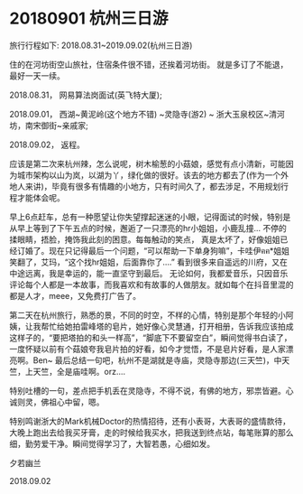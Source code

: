 # 20180901 杭州三日游

旅行行程如下: 2018.08.31~2019.09.02(杭州三日游)



住的在河坊街空山旅社，住宿条件很不错，还挨着河坊街。  就是多订了不能退，最好一天一续。



2018.08.31， 网易算法岗面试(英飞特大厦);

2018.09.01， 西湖~黄泥岭(这个地方不错) ~灵隐寺(游2) ~ 浙大玉泉校区~清河坊，南宋御街~亲戚家;

2018.09.02， 返程。



应该是第二次来杭州辣，怎么说呢，树木榆葱的小菇娘，感觉有点小清新，可能因为城市架构以山为岚，以湖为丫，绿化做的很好。该去的地方都去了(作为一个外地人来讲)，毕竟有很多有情趣的小地方，只有时间久了，都去涉足，不用规划行程才能体会呢。 



早上6点赶车，总有一种愿望让你失望撑起迷迷的小眼，记得面试的时候，特别是从早上等到了下午五点的时候，邂逅了一只漂亮的hr小姐姐，小鹿乱撞...  不停的揉眼睛，捂脸，掩饰我此刻的困意。每每触动的笑点， 真是太坏了，好像姐姐已经订婚了。现在只记得最后一个问题，“可以帮助一下单身狗嘛”，卡哇伊ฅฅ*姐姐笑翻了，艾玛，“这个找hr姐姐，后面靠你了....” 看到很多来自遥远的川府，又在中途远离，我是幸运的，能一直坚守到最后。 无论如何，我都爱音乐，只因音乐评论每个人都是一本故事，而我喜欢和有故事的人做朋友。就如每个在抖音里混的都是人才，meee，又免费打广告了。



第二天在杭州旅行，熟悉的景，不同的时空，不样的心情，特别是那个年轻的小阿姨，让我帮忙给她拍雷峰塔的皂片，她好像心灵慧通，打开相册，告诉我应该拍成这样子的，“要把塔拍的和头一样高”，“脚底下不要留空白”，瞬间觉得书白读了，一度怀疑以前有个菇娘夸我皂片拍的好看，如今才觉悟，不是皂片好看，是人家漂亮啊。Ben~  最后总结一句吧，杭州不是湖就是寺庙，灵隐寺那边(三天竺)，中天竺，上天竺，全是庙哇啊。orz....





特别吐槽的一句，差点把手机丢在灵隐寺，不得不说，有佛的地方，邪祟皆避。心诚则灵，佛祖心中留，嗯。



特别鸣谢浙大的Mark机械Doctor的热情招待，还有小表哥，大表哥的盛情款待，大晚上跑出去给我买牙膏，走的时候给我买水，把我送到终点站，每笔账算的那么细，勤劳爱干净。瞬间觉得学习了，大智若愚，心细如发。





夕若幽兰

2018.09.02

